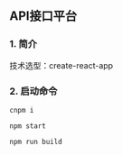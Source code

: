 ## API接口平台

### 1. 简介

技术选型：create-react-app


### 2. 启动命令

```
cnpm i

npm start

npm run build
```
